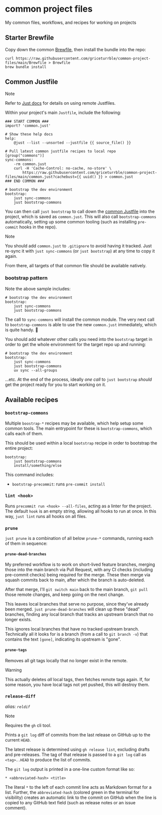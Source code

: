 # common project files
My common files, workflows, and recipes for working on projects

## Starter Brewfile

Copy down the common [Brewfile](Brewfile),
then install the bundle into the repo:

```shell
curl https://raw.githubusercontent.com/griceturrble/common-project-files/main/Brewfile > Brewfile
brew bundle install
```

## Common Justfile

> [!note]
> Refer to [Just docs](https://just.systems/man/en/remote-justfiles.html#remote-justfiles)
> for details on using remote Justfiles.

Within your project's main `Justfile`,
include the following:

```just
### START COMMON ###
import? 'common.just'

# Show these help docs
help:
    @just --list --unsorted --justfile {{ source_file() }}

# Pull latest common justfile recipes to local repo
[group("commons")]
sync-commons:
    -rm common.just
    curl -H 'Cache-Control: no-cache, no-store' \
        https://raw.githubusercontent.com/griceturrble/common-project-files/main/common.just?cachebust={{ uuid() }} > common.just
### END COMMON ###

# bootstrap the dev environment
bootstrap:
    just sync-commons
    just bootstrap-commons
```

You can then call `just bootstrap` to call down the [common Justfile](common.just)
into the project, which is saved as `common.just`.
This will also call `bootstrap-commons` automatically,
setting up some common tooling
(such as installing `pre-commit` hooks in the repo).

> [!note]
> You should add `common.just` to `.gitignore` to avoid having it tracked.
> Just re-sync it with `just sync-commons` (or `just bootstrap`)
> at any time to copy it again.

From there, all targets of that common file should be available natively.

### bootstrap pattern

Note the above sample includes:

```just
# bootstrap the dev environment
bootstrap:
    just sync-commons
    just bootstrap-commons
```

The call to `sync-commons` will install the common module.
The very next call to `bootstrap-commons` is able to use the new `common.just` immediately,
which is quite handy. 🙂

You should add whatever other calls you need into the `bootstrap` target
in order to get the whole environment for the target repo up and running:

```just
# bootstrap the dev environment
bootstrap:
    just sync-commons
    just bootstrap-commons
    uv sync --all-groups
```

...etc. At the end of the process, ideally *one call* to `just bootstrap`
*should* get the project ready for you to start working on it.

## Available recipes

### `bootstrap-commons`

Multiple `boostrap-*` recipes may be available,
which help setup some common tools.
The main entrypoint for these is `bootstrap-commons`,
which calls each of them.

This should be used within a local `bootstrap` recipe
in order to bootstrap the entire project:

```just
bootstrap:
    just bootstrap-commons
    install/something/else
```

This command includes:

- `bootstrap-precommit`: runs `pre-commit install`

### `lint <hook>`

Runs `precommit run <hook> --all-files`,
acting as a linter for the project.
The default `hook` is an empty string,
allowing all hooks to run at once.
In this way, `just lint` runs all hooks on all files.

### `prune`

`just prune` is a combination of all below `prune-*` commands,
running each of them in sequence:

#### `prune-dead-branches`

My preferred workflow is to work on short-lived feature branches,
merging those into the main branch via Pull Request,
with any CI checks (including pre-commit checks)
being required for the merge.
These then merge via squash commits back to main,
after which the branch is auto-deleted.

After that merge,
I'll `git switch main` back to the main branch,
`git pull` those remote changes,
and keep going on the next change.

This leaves local branches that serve no purpose,
since they've already been merged.
`just prune-dead-branches` will clean up these "dead" branches,
finding any local branch that tracks an upstream branch
that no longer exists.

This ignores local branches that have no tracked upstream branch.
Technically all it looks for is a branch (from a call to `git branch -v`)
that contains the text `[gone]`,
indicating its upstream is "gone".

#### `prune-tags`

Removes all git tags locally that no longer exist in the remote.

> [!warning]
> This actually deletes *all* local tags,
> then fetches remote tags again.
> If, for some reason, you have local tags not yet pushed,
> this will destroy them.

### `release-diff`

*alias: `reldif`*

> [!note]
> Requires the `gh` cli tool.

Prints a `git log` diff of commits
from the last release on GitHub
up to the current `HEAD`.

The latest release is determined using `gh release list`,
excluding drafts and pre-releases.
The tag of that release is passed to a `git log` call as `<tag>..HEAD`
to produce the list of commits.

The `git log` output is printed in a one-line custom format like so:

```
* <abbreviated-hash> <title>
```

The literal `*` to the left of each commit line acts as
Markdown format for a list.
Further, the `abbreviated-hash`
(colored green in the terminal for visibility)
creates an automatic link to the commit on GitHub
when the line is copied to any GitHub text field
(such as release notes or an issue comment).
